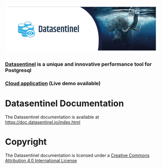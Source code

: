 ![Datasentinel](images/datasentinel-github.jpg)


### [Datasentinel](https://www.datasentinel.io) is a unique and innovative performance tool for Postgresql

### [Cloud application](https://app.datasentinel.io) (Live demo available)


# Datasentinel Documentation

The Datasentinel documentation is available at https://doc.datasentinel.io/index.html



# Copyright

The Datasentinel documentation is licensed under a [Creative Commons Attribution 4.0 International License](http://creativecommons.org/licenses/by-sa/4.0/)
